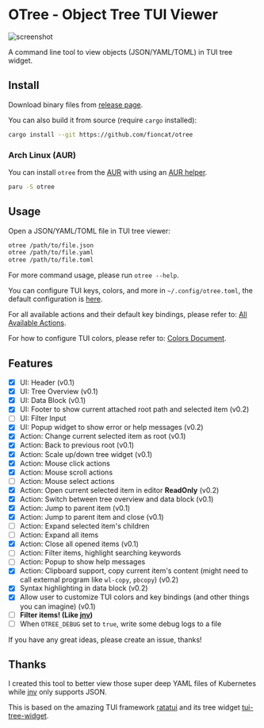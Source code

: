 # OTree - Object Tree TUI Viewer

![screenshot](assets/screenshot.png)

A command line tool to view objects (JSON/YAML/TOML) in TUI tree widget.

## Install

Download binary files from [release page](https://github.com/fioncat/otree/releases).

You can also build it from source (require `cargo` installed):

```bash
cargo install --git https://github.com/fioncat/otree
```

### Arch Linux (AUR)

You can install `otree` from the [AUR](https://aur.archlinux.org/packages/otree) with using an [AUR helper](https://wiki.archlinux.org/title/AUR_helpers).

```bash
paru -S otree
```

## Usage

Open a JSON/YAML/TOML file in TUI tree viewer:

```bash
otree /path/to/file.json
otree /path/to/file.yaml
otree /path/to/file.toml
```

For more command usage, please run `otree --help`.

You can configure TUI keys, colors, and more in `~/.config/otree.toml`, the default configuration is [here](config/default.toml).

For all available actions and their default key bindings, please refer to: [All Available Actions](docs/actions.md).

For how to configure TUI colors, please refer to: [Colors Document](docs/colors.md).

## Features

- [x] UI: Header (v0.1)
- [x] UI: Tree Overview (v0.1)
- [x] UI: Data Block (v0.1)
- [x] UI: Footer to show current attached root path and selected item (v0.2)
- [ ] UI: Filter Input
- [x] UI: Popup widget to show error or help messages (v0.2)
- [x] Action: Change current selected item as root (v0.1)
- [x] Action: Back to previous root (v0.1)
- [x] Action: Scale up/down tree widget (v0.1)
- [x] Action: Mouse click actions
- [x] Action: Mouse scroll actions
- [ ] Action: Mouse select actions
- [x] Action: Open current selected item in editor **ReadOnly** (v0.2)
- [x] Action: Switch between tree overview and data block (v0.1)
- [x] Action: Jump to parent item (v0.1)
- [x] Action: Jump to parent item and close (v0.1)
- [ ] Action: Expand selected item's children
- [ ] Action: Expand all items
- [x] Action: Close all opened items (v0.1)
- [ ] Action: Filter items, highlight searching keywords
- [ ] Action: Popup to show help messages
- [x] Action: Clipboard support, copy current item's content (might need to call external program like `wl-copy`, `pbcopy`) (v0.2)
- [x] Syntax highlighting in data block (v0.2)
- [x] Allow user to customize TUI colors and key bindings (and other things you can imagine) (v0.1)
- [ ] **Filter items! (Like [jnv](https://github.com/ynqa/jnv))**
- [ ] When `OTREE_DEBUG` set to `true`, write some debug logs to a file

If you have any great ideas, please create an issue, thanks!

## Thanks

I created this tool to better view those super deep YAML files of Kubernetes while [jnv](https://github.com/ynqa/jnv) only supports JSON.

This is based on the amazing TUI framework [ratatui](https://github.com/ratatui-org/ratatui) and its tree widget [tui-tree-widget](https://github.com/EdJoPaTo/tui-rs-tree-widget.git).
